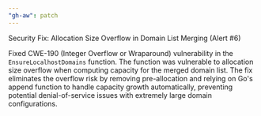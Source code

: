 ```yaml
---
"gh-aw": patch
---
```


Security Fix: Allocation Size Overflow in Domain List Merging (Alert #6)

Fixed CWE-190 (Integer Overflow or Wraparound) vulnerability in the `EnsureLocalhostDomains` function. The function was vulnerable to allocation size overflow when computing capacity for the merged domain list. The fix eliminates the overflow risk by removing pre-allocation and relying on Go's append function to handle capacity growth automatically, preventing potential denial-of-service issues with extremely large domain configurations.
